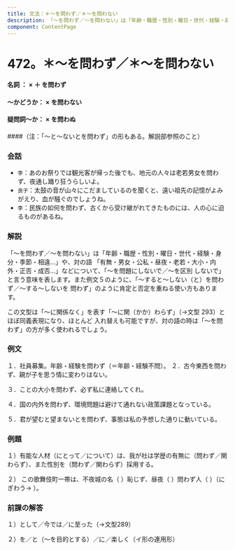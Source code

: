 ```yaml
---
title: 文法：＊～を問わず／＊～を問わない
description: 「～を問わず／～を問わない」は「年齢・職歴・性別・曜日・世代・経験・身分・季節・相違…」や、対の語 「有無・男女・公私・昼夜・老若・大小・内外・正否・成否…」などについて、「～を問題にしないで／～を区別 しないで」と言う意味を表します。また例文５のように、「～すると～しない（と）を問わず／～する～しないを 問わず」のように肯定と否定を重ねる使い方もあります。
component: ContentPage
---
```



# 472。＊～を問わず／＊～を問わない
#### 名詞 ： × ＋ を問わず
#### ～かどうか： × を問わない
#### 疑問詞～か： × を問わぬ
####（注：「～と～ないとを問わず」の形もある。解説部参照のこと）
### 会話
- `李`：あのお祭りでは観光客が帰った後でも、地元の人々は老若男女を問わず、夜通し踊り狂うらしいよ。
- `良子`：太鼓の音が山々にこだましているのを聞くと、遠い祖先の記憶がよみがえり、血が騒ぐのでしょうね。
- `李`：民族の如何を問わず、古くから受け継がれてきたものには、人の心に迫るものがあるね。
### 解説
「～を問わず／～を問わない」は「年齢・職歴・性別・曜日・世代・経験・身分・季節・相違…」や、対の語 「有無・男女・公私・昼夜・老若・大小・内外・正否・成否…」などについて、「～を問題にしないで／～を区別 しないで」と言う意味を表します。また例文５のように、「～すると～しない（と）を問わず／～する～しないを 問わず」のように肯定と否定を重ねる使い方もあります。

この文型は「～に関係なく」を表す「～に関（かか）わらず」（→文型 293）とほぼ同義表現になり、ほとんど 入れ替えも可能ですが、対の語の時は「～を問わず」の方が多く使われるでしょう。
### 例文
１．社員募集。年齢・経験を問わず（＝年齢・経験不問）。 ２．古今東西を問わず、親が子を思う情に変わりはない。

３．ことの大小を問わず、必ず私に連絡してくれ。

４．国の内外を問わず、環境問題は避けて通れない政策課題となっている。

５．君が望むと望まないとを問わず、事態は私の予想した通りに動いている。
### 例題
１）有能な人材（にとって／について）は、我が社は学歴の有無に（問わず／関わらず）、また性別を（問わず／関わらず）採用する。        

２） この歌舞伎町一帯は、不夜城の名（ ）恥じず、昼夜（ ）問わず人（ ）（にぎわう→ ）。
### 前課の解答
１）として／今では／に至った（→文型289）

２）を／と（～を目的とする）／に／楽しく（イ形の連用形）
